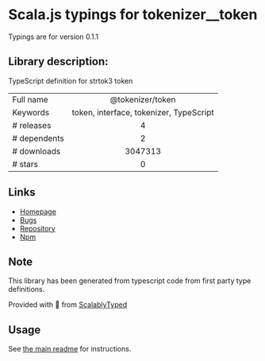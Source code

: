 
# Scala.js typings for tokenizer__token

Typings are for version 0.1.1

## Library description:
TypeScript definition for strtok3 token

|                    |                 |
| ------------------ | :-------------: |
| Full name          | @tokenizer/token |
| Keywords           | token, interface, tokenizer, TypeScript |
| # releases         | 4 |
| # dependents       | 2 |
| # downloads        | 3047313 |
| # stars            | 0 |

## Links
- [Homepage](https://github.com/Borewit/tokenizer-token#readme)
- [Bugs](https://github.com/Borewit/tokenizer-token/issues)
- [Repository](https://github.com/Borewit/tokenizer-token)
- [Npm](https://www.npmjs.com/package/%40tokenizer%2Ftoken)
    


## Note
This library has been generated from typescript code from first party type definitions.

Provided with :purple_heart: from [ScalablyTyped](https://github.com/oyvindberg/ScalablyTyped)

## Usage
See [the main readme](../../readme.md) for instructions.


